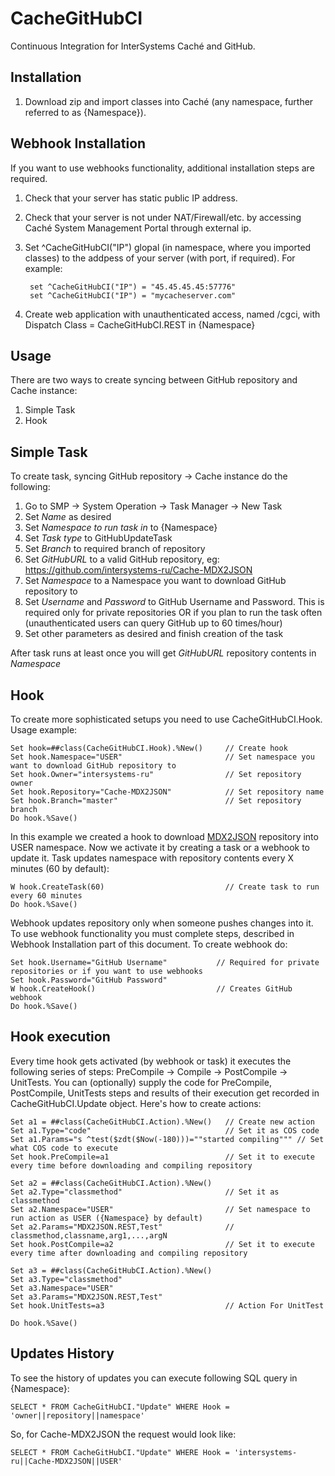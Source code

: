# CacheGitHubCI
Continuous Integration for InterSystems Caché and GitHub. 

Installation
-----------

1. Download zip and import classes into Caché (any namespace, further referred to as {Namespace}).

Webhook Installation
-----------

If you want to use webhooks functionality, additional installation steps are required.

1. Check that your server has static public IP address. 
2. Check that your server is not under NAT/Firewall/etc. by accessing Caché System Management Portal through external ip.
3. Set  ^CacheGitHubCI("IP") glopal (in namespace, where you imported classes) to the addpess of your server (with port, if required). For example: 

        set ^CacheGitHubCI("IP") = "45.45.45.45:57776"
        set ^CacheGitHubCI("IP") = "mycacheserver.com"
       
4. Create web application with unauthenticated access, named /cgci, with Dispatch Class = CacheGitHubCI.REST in {Namespace}

Usage 
-----------

There are two ways to create syncing between GitHub repository and Cache instance:

1. Simple Task
2. Hook

Simple Task
-----------

To create task, syncing  GitHub repository -> Cache instance do the following:

1. Go to SMP → System Operation → Task Manager → New Task
2. Set <i>Name</i> as desired
3. Set <i>Namespace to run task in</i> to {Namespace}
4. Set <i>Task type</i> to GitHubUpdateTask
5. Set <i>Branch</i> to required branch of repository
6. Set <i>GitHubURL</i> to a valid GitHub repository, eg: https://github.com/intersystems-ru/Cache-MDX2JSON
7. Set <i>Namespace</i> to a Namespace you want to download GitHub repository to
8. Set <i>Username</i> and <i>Password</i> to GitHub Username and Password. This is required only for private repositories OR if you plan to run the task often (unauthenticated users can query GitHub up to 60 times/hour)
9. Set other parameters as desired and finish creation of the task

After task runs at least once you will get <i>GitHubURL</i> repository contents in <i>Namespace</i>

Hook
-----------

To create more sophisticated setups you need to use CacheGitHubCI.Hook. Usage example:

    Set hook=##class(CacheGitHubCI.Hook).%New()     // Create hook
    Set hook.Namespace="USER"                       // Set namespace you want to download GitHub repository to
    Set hook.Owner="intersystems-ru"                // Set repository owner
    Set hook.Repository="Cache-MDX2JSON"            // Set repository name
    Set hook.Branch="master"                        // Set repository branch
    Do hook.%Save()
    
In this example we created a hook to download [MDX2JSON](https://github.com/intersystems-ru/Cache-MDX2JSON) repository into USER namespace. Now we activate it by creating a task or a webhook to update it. Task updates namespace with repository contents every X minutes (60 by default):

    W hook.CreateTask(60)                           // Create task to run every 60 minutes
    Do hook.%Save()
        
Webhook updates repository only when someone pushes changes into it. To use webhook functionality you must complete steps, described in Webhook Installation part of this document. To create webhook do:

    Set hook.Username="GitHub Username"           // Required for private repositories or if you want to use webhooks
    Set hook.Password="GitHub Password" 
    W hook.CreateHook()                           // Creates GitHub webhook
    Do hook.%Save()
        
Hook execution
-----------

Every time hook gets activated (by webhook or task) it executes the following series of steps: PreCompile → Compile → PostCompile → UnitTests. You can (optionally) supply the code for PreCompile, PostCompile, UnitTests steps and results of their execution get recorded in CacheGitHubCI.Update object. Here's how to create actions:

    Set a1 = ##class(CacheGitHubCI.Action).%New()   // Create new action
    Set a1.Type="code"                              // Set it as COS code
    Set a1.Params="s ^test($zdt($Now(-180)))=""started compiling""" // Set what COS code to execute 
    Set hook.PreCompile=a1                          // Set it to execute every time before downloading and compiling repository
        
    Set a2 = ##class(CacheGitHubCI.Action).%New()
    Set a2.Type="classmethod"                       // Set it as classmethod
    Set a2.Namespace="USER"                         // Set namespace to run action as USER ({Namespace} by default)
    Set a2.Params="MDX2JSON.REST,Test"              // classmethod,classname,arg1,...,argN
    Set hook.PostCompile=a2                         // Set it to execute every time after downloading and compiling repository
        
    Set a3 = ##class(CacheGitHubCI.Action).%New()
    Set a3.Type="classmethod"
    Set a3.Namespace="USER"
    Set a3.Params="MDX2JSON.REST,Test"
    Set hook.UnitTests=a3                           // Action For UnitTest
    
    Do hook.%Save()

Updates History
-----------
To see the history of updates you can execute following SQL query in {Namespace}:

    SELECT * FROM CacheGitHubCI."Update" WHERE Hook = 'owner||repository||namespace'
        
So, for Cache-MDX2JSON the request would look like:

    SELECT * FROM CacheGitHubCI."Update" WHERE Hook = 'intersystems-ru||Cache-MDX2JSON||USER'
